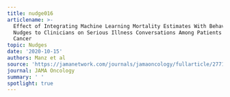 ```yaml
---
title: nudge016
articlename: >-
  Effect of Integrating Machine Learning Mortality Estimates With Behavioral
  Nudges to Clinicians on Serious Illness Conversations Among Patients With
  Cancer
topic: Nudges
date: '2020-10-15'
authors: Manz et al
source: 'https://jamanetwork.com/journals/jamaoncology/fullarticle/2771756'
journal: JAMA Oncology
summary: ' '
spotlight: true
---
```


